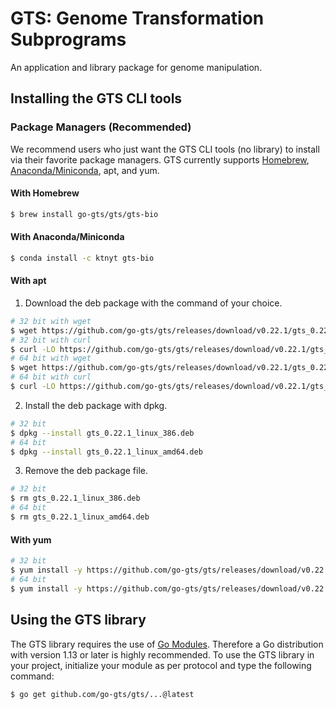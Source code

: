 # GTS: Genome Transformation Subprograms
An application and library package for genome manipulation.

## Installing the GTS CLI tools
### Package Managers (Recommended)
We recommend users who just want the GTS CLI tools (no library) to install via their favorite package managers.
GTS currently supports [Homebrew](https://brew.sh), [Anaconda/Miniconda](https://www.anaconda.com), apt, and yum.

#### With Homebrew
```sh
$ brew install go-gts/gts/gts-bio
```

#### With Anaconda/Miniconda
```sh
$ conda install -c ktnyt gts-bio
```

#### With apt
1. Download the deb package with the command of your choice.
```sh
# 32 bit with wget
$ wget https://github.com/go-gts/gts/releases/download/v0.22.1/gts_0.22.1_linux_386.deb
# 32 bit with curl
$ curl -LO https://github.com/go-gts/gts/releases/download/v0.22.1/gts_0.22.1_linux_386.deb
# 64 bit with wget
$ wget https://github.com/go-gts/gts/releases/download/v0.22.1/gts_0.22.1_linux_amd64.deb
# 64 bit with curl
$ curl -LO https://github.com/go-gts/gts/releases/download/v0.22.1/gts_0.22.1_linux_amd64.deb
```

2. Install the deb package with dpkg.
```sh
# 32 bit
$ dpkg --install gts_0.22.1_linux_386.deb
# 64 bit
$ dpkg --install gts_0.22.1_linux_amd64.deb
```

3. Remove the deb package file.
```sh
# 32 bit
$ rm gts_0.22.1_linux_386.deb
# 64 bit
$ rm gts_0.22.1_linux_amd64.deb
```

#### With yum
```sh
# 32 bit
$ yum install -y https://github.com/go-gts/gts/releases/download/v0.22.1/gts_0.22.1_linux_386.rpm
# 64 bit
$ yum install -y https://github.com/go-gts/gts/releases/download/v0.22.1/gts_0.22.1_linux_amd64.rpm
```

## Using the GTS library
The GTS library requires the use of [Go Modules](https://blog.golang.org/using-go-modules). Therefore a Go distribution with version 1.13 or later is highly recommended. To use the GTS library in your project, initialize your module as per protocol and type the following command:

```sh
$ go get github.com/go-gts/gts/...@latest
```

